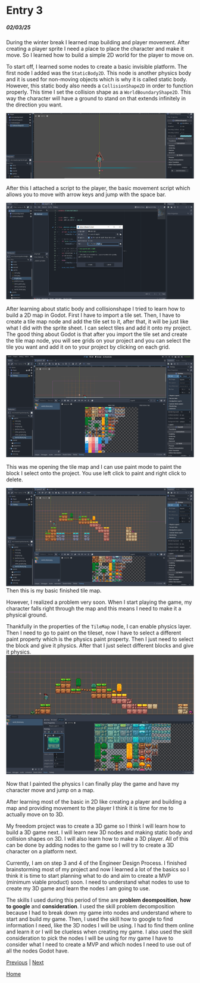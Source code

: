 # Entry 3
##### 02/03/25

During the winter break I learned map building and player movement. After creating a player sprite I need a place to place the character and make it move. So I learned how to build a simple 2D world for the player to move on.

To start off, I learned some nodes to create a basic invisible platform. The first node I added was the `StaticBody2D`. This node is another physics body and it is used for non-moving objects which is why it is called static body. However, this static body also needs a `CollisionShape2D` in order to function properly. This time I set the collision shape as a `WorldBoundaryShape2D`. This way the character will have a ground to stand on that extends infinitely in the direction you want.

![WorldBoundaryShape2D example](../tool/worldboundary2d.png)

After this I attached a script to the player, the basic movement script which allows you to move with arrow keys and jump with the space bar.

![Adding script in Godot](../tool/godot-script.png)

After learning about static body and collisionshape I tried to learn how to build a 2D map in Godot. First I have to import a tile set. Then, I have to create a tile map node and add the tile set to it, after that, it will be just like what I did with the sprite sheet. I can select tiles and add it onto my project. The good thing about Godot is that after you import the tile set and create the tile map node, you will see grids on your project and you can select the tile you want and add it on to your project by clicking on each grid.

![Godot tile map example](../tool/godot-tilemap.png)

This was me opening the tile map and I can use paint mode to paint the block I select onto the project. You use left click to paint and right click to delete.

![My finished tile map](../tool/godot-finished-map.png)
Then this is my basic finished tile map.

However, I realized a problem very soon. When I start playing the game, my character falls right through the map and this means I need to make it a physical ground.

Thankfully in the properties of the `TileMap` node, I can enable physics layer. Then I need to go to paint on the tileset, now I have to select a different paint property which is the physics paint property. Then I just need to select the block and give it physics. After that I just select different blocks and give it physics.
![Painting Physics block](../tool/painting-physics.png)

Now that I painted the physics I can finally play the game and have my character move and jump on a map.

After learning most of the basic in 2D like creating a player and building a map and providing movement to the player I think it is time for me to actually move on to 3D.

My freedom project was to create a 3D game so I think I will learn how to build a 3D game next. I will learn new 3D nodes and making static body and collision shapes on 3D. I will also learn how to make a 3D player. All of this can be done by adding nodes to the game so I will try to create a 3D character on a platform next.

Currently, I am on step 3 and 4 of the Engineer Design Process. I finished brainstorming most of my project and now I learned a lot of the basics so I think it is time to start planning what to do and aim to create a MVP (minimum viable product) soon. I need to understand what nodes to use to create my 3D game and learn the nodes I am going to use.

The skills I used during this period of time are **problem deomposition**, **how to google** and **consideration**. I used the skill problem decomposition because I had to break down my game into nodes and understand where to start and build my game. Then, I used the skill how to google to find information I need, like the 3D nodes I will be using. I had to find them online and learn it or I will be clueless when creating my game. I also used the skill consideration to pick the nodes I will be using for my game I have to consider what I need to create a MVP and which nodes I need to use out of all the nodes Godot have.

[Previous](entry02.md) | [Next](entry04.md)

[Home](../README.md)